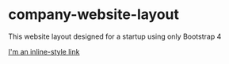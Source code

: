# company-website-layout
This website layout designed for a startup using only Bootstrap 4

[I'm an inline-style link](https://www.google.com)
